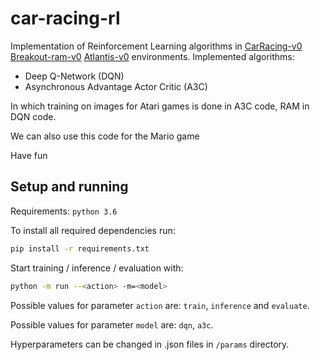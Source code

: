 # car-racing-rl

Implementation of Reinforcement Learning algorithms in [CarRacing-v0](https://gym.openai.com/envs/CarRacing-v0/)
[Breakout-ram-v0](https://gym.openai.com/envs/Breakout-ram-v0/)
[Atlantis-v0](https://gym.openai.com/envs/Atlantis-v0/)
environments. Implemented algorithms:
* Deep Q-Network (DQN)
* Asynchronous Advantage Actor Critic (A3C)

In which training on images for Atari games is done in A3C code, RAM in DQN code.

We can also use this code for the Mario game

Have fun

## Setup and running ##

Requirements: `python 3.6`

To install all required dependencies run:
```bash
pip install -r requirements.txt
```

Start training / inference / evaluation with:
```bash
python -m run --<action> -m=<model>
```
Possible values for parameter `action` are: `train`, `inference` and `evaluate`.

Possible values for parameter `model` are: `dqn`, `a3c`.

Hyperparameters can be changed in .json files in `/params` directory.
